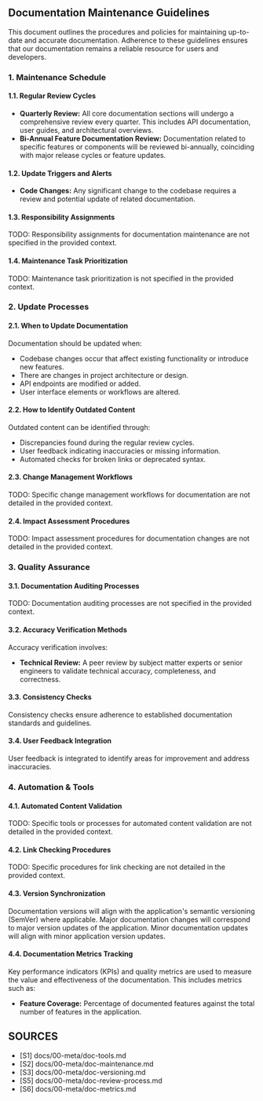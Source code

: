 ## Documentation Maintenance Guidelines

This document outlines the procedures and policies for maintaining up-to-date and accurate documentation. Adherence to these guidelines ensures that our documentation remains a reliable resource for users and developers.

### 1. Maintenance Schedule

#### 1.1. Regular Review Cycles

*   **Quarterly Review:** All core documentation sections will undergo a comprehensive review every quarter. This includes API documentation, user guides, and architectural overviews.
*   **Bi-Annual Feature Documentation Review:** Documentation related to specific features or components will be reviewed bi-annually, coinciding with major release cycles or feature updates.

#### 1.2. Update Triggers and Alerts

*   **Code Changes:** Any significant change to the codebase requires a review and potential update of related documentation.

#### 1.3. Responsibility Assignments

TODO: Responsibility assignments for documentation maintenance are not specified in the provided context.

#### 1.4. Maintenance Task Prioritization

TODO: Maintenance task prioritization is not specified in the provided context.

### 2. Update Processes

#### 2.1. When to Update Documentation

Documentation should be updated when:
*   Codebase changes occur that affect existing functionality or introduce new features.
*   There are changes in project architecture or design.
*   API endpoints are modified or added.
*   User interface elements or workflows are altered.

#### 2.2. How to Identify Outdated Content

Outdated content can be identified through:
*   Discrepancies found during the regular review cycles.
*   User feedback indicating inaccuracies or missing information.
*   Automated checks for broken links or deprecated syntax.

#### 2.3. Change Management Workflows

TODO: Specific change management workflows for documentation are not detailed in the provided context.

#### 2.4. Impact Assessment Procedures

TODO: Impact assessment procedures for documentation changes are not detailed in the provided context.

### 3. Quality Assurance

#### 3.1. Documentation Auditing Processes

TODO: Documentation auditing processes are not specified in the provided context.

#### 3.2. Accuracy Verification Methods

Accuracy verification involves:
*   **Technical Review:** A peer review by subject matter experts or senior engineers to validate technical accuracy, completeness, and correctness.

#### 3.3. Consistency Checks

Consistency checks ensure adherence to established documentation standards and guidelines.

#### 3.4. User Feedback Integration

User feedback is integrated to identify areas for improvement and address inaccuracies.

### 4. Automation & Tools

#### 4.1. Automated Content Validation

TODO: Specific tools or processes for automated content validation are not detailed in the provided context.

#### 4.2. Link Checking Procedures

TODO: Specific procedures for link checking are not detailed in the provided context.

#### 4.3. Version Synchronization

Documentation versions will align with the application's semantic versioning (SemVer) where applicable. Major documentation changes will correspond to major version updates of the application. Minor documentation updates will align with minor application version updates.

#### 4.4. Documentation Metrics Tracking

Key performance indicators (KPIs) and quality metrics are used to measure the value and effectiveness of the documentation. This includes metrics such as:
*   **Feature Coverage:** Percentage of documented features against the total number of features in the application.

## SOURCES

- [S1] docs/00-meta/doc-tools.md
- [S2] docs/00-meta/doc-maintenance.md
- [S3] docs/00-meta/doc-versioning.md
- [S5] docs/00-meta/doc-review-process.md
- [S6] docs/00-meta/doc-metrics.md